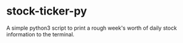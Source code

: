 # stock-ticker-py
A simple python3 script to print a rough week's worth of daily stock information to the terminal.
